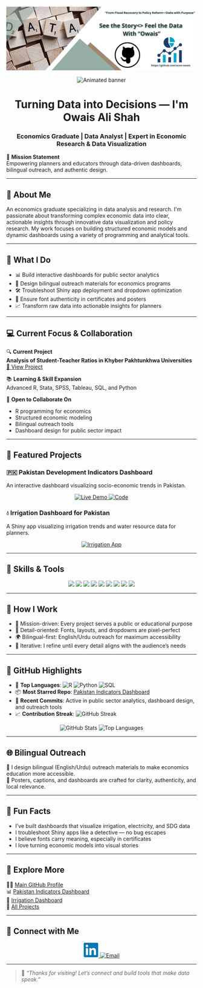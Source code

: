  <p align="center">
  <img src="https://github.com/econ-owais/econ-owais/blob/main/%E2%80%9CFrom%20Flood%20Recovery%20to%20Policy%20Reform%E2%80%94Data%20with%20Purpose%E2%80%9D.png" alt="From Flood Recovery to Policy Reform — Data with Purpose" width="800" />
</p>

<p align="center">
<img src="https://user-images.githubusercontent.com/90445731/181676646-6c16ce6f-236b-4e0c-99f5-3c1a4030d321.gif" alt="Animated banner" width="600" />
</p>

<h1 align="center">Turning Data into Decisions — I'm Owais Ali Shah</h1>
<h3 align="center">Economics Graduate | Data Analyst | Expert in Economic Research & Data Visualization</h3>

🎯 **Mission Statement**  
Empowering planners and educators through data-driven dashboards, bilingual outreach, and authentic design.

---

## 💼 About Me

An economics graduate specializing in data analysis and research. I'm passionate about transforming complex economic data into clear, actionable insights through innovative data visualization and policy research. My work focuses on building structured economic models and dynamic dashboards using a variety of programming and analytical tools.

---

## 🧠 What I Do

- 📊 Build interactive dashboards for public sector analytics  
- 🧾 Design bilingual outreach materials for economics programs  
- 🛠️ Troubleshoot Shiny app deployment and dropdown optimization  
- 🎨 Ensure font authenticity in certificates and posters  
- 📈 Transform raw data into actionable insights for planners

---

## 💻 Current Focus & Collaboration

🔍 **Current Project**  
**Analysis of Student-Teacher Ratios in Khyber Pakhtunkhwa Universities**  
[🔗 View Project](https://github.com/CyberOwaisShah/-Analysis-of-Student-Teacher-Ratios-in-Khyber-Pakhtunkhwa-Universities-)

📚 **Learning & Skill Expansion**  
Advanced R, Stata, SPSS, Tableau, SQL, and Python

🤝 **Open to Collaborate On**  
- R programming for economics  
- Structured economic modeling  
- Bilingual outreach tools  
- Dashboard design for public sector impact

---

## 📌 Featured Projects

### 🇵🇰 Pakistan Development Indicators Dashboard  
An interactive dashboard visualizing socio-economic trends in Pakistan.  
<p align="center">
  <a href="https://econ-owais.github.io/pakistan-indicators-dashboard./">
    <img src="https://img.shields.io/badge/🔎%20Live%20Demo%20Here-brightgreen?style=for-the-badge" alt="Live Demo" />
  </a>
  <a href="https://github.com/econ-owais/pakistan-indicators-dashboard">
    <img src="https://img.shields.io/badge/💻%20View%20Code-1A1A1A?style=for-the-badge" alt="Code" />
  </a>
</p>

### 💧 Irrigation Dashboard for Pakistan  
A Shiny app visualizing irrigation trends and water resource data for planners.  
<p align="center">
  <a href="https://econ-owaisali.shinyapps.io/irrigation_project/">
    <img src="https://img.shields.io/badge/🚜%20Launch%20Irrigation%20App-blue?style=for-the-badge" alt="Irrigation App" />
  </a>
</p>

---

## 🧰 Skills & Tools

<p align="center">
<img src="https://img.shields.io/badge/R-276DC3?style=for-the-badge&logo=r&logoColor=white" />
<img src="https://img.shields.io/badge/Stata-4E7BA9?style=for-the-badge&logo=stata&logoColor=white" />
<img src="https://img.shields.io/badge/SPSS-1565C0?style=for-the-badge&logo=spss&logoColor=white" />
<img src="https://img.shields.io/badge/Tableau-E97627?style=for-the-badge&logo=tableau&logoColor=white" />
<img src="https://img.shields.io/badge/SQL-4479A1?style=for-the-badge&logo=mysql&logoColor=white" />
<img src="https://img.shields.io/badge/Python-3776AB?style=for-the-badge&logo=python&logoColor=white" />
<img src="https://img.shields.io/badge/HTML5-E34F26?style=for-the-badge&logo=html5&logoColor=white" />
<img src="https://img.shields.io/badge/CSS3-1572B6?style=for-the-badge&logo=css3&logoColor=white" />
<img src="https://img.shields.io/badge/JavaScript-F7DF1E?style=for-the-badge&logo=javascript&logoColor=black" />
</p>

---

## 🧭 How I Work

- 🎯 Mission-driven: Every project serves a public or educational purpose  
- 🧵 Detail-oriented: Fonts, layouts, and dropdowns are pixel-perfect  
- 🌍 Bilingual-first: English/Urdu outreach for maximum accessibility  
- 🔄 Iterative: I refine until every detail aligns with the audience’s needs  

---

## 🏅 GitHub Highlights

- 🧠 **Top Languages**: ![R](https://img.shields.io/badge/R-276DC3?style=flat-square&logo=r&logoColor=white) ![Python](https://img.shields.io/badge/Python-3776AB?style=flat-square&logo=python&logoColor=white) ![SQL](https://img.shields.io/badge/SQL-4479A1?style=flat-square&logo=mysql&logoColor=white)  
- 📦 **Most Starred Repo**: [Pakistan Indicators Dashboard](https://github.com/econ-owais/pakistan-indicators-dashboard)  
- 🔁 **Recent Commits**: Active in public sector analytics, dashboard design, and outreach tools  
- 📈 **Contribution Streak**: ![GitHub Streak](https://img.shields.io/badge/Streak-🔥%20Consistent-blue?style=flat-square)

<p align="center">
  <img src="https://github-readme-stats.vercel.app/api?username=econ-owais&show_icons=true&theme=default" alt="GitHub Stats" />
  <img src="https://github-readme-stats.vercel.app/api/top-langs/?username=econ-owais&layout=compact&theme=default" alt="Top Languages" />
</p>

---

## 🌐 Bilingual Outreach

📣 I design bilingual (English/Urdu) outreach materials to make economics education more accessible.  
📝 Posters, captions, and dashboards are crafted for clarity, authenticity, and local relevance.

---

## 🎉 Fun Facts

- I’ve built dashboards that visualize irrigation, electricity, and SDG data  
- I troubleshoot Shiny apps like a detective — no bug escapes  
- I believe fonts carry meaning, especially in certificates  
- I love turning economic models into visual stories

---

## 🔗 Explore More

👨‍💻 [Main GitHub Profile](https://github.com/econ-owais)  
📊 [Pakistan Indicators Dashboard](https://econ-owais.github.io/pakistan-indicators-dashboard./)  
🚜 [Irrigation Dashboard](https://econ-owaisali.shinyapps.io/irrigation_project/)  
📁 [All Projects](https://github.com/CyberOwaisShah)

---

## 💬 Connect with Me

<p align="center">
<a href="https://www.linkedin.com/in/owaisali-econ" target="_blank">
<img src="https://raw.githubusercontent.com/devicons/devicon/master/icons/linkedin/linkedin-original.svg" alt="LinkedIn" height="40" width="40" />
</a>
<a href="mailto:owais.ali.shah.econ@gmail.com">
<img src="https://img.shields.io/badge/Email-D14836?style=for-the-badge&logo=gmail&logoColor=white" alt="Email" />
</a>
</p>

---

> 🧠 *“Thanks for visiting! Let’s connect and build tools that make data speak.”*
